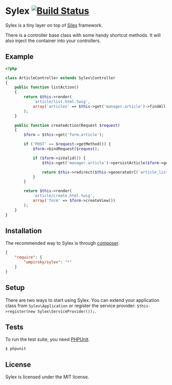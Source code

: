 Sylex [![Build Status](https://secure.travis-ci.org/umpirsky/Sylex.png?branch=master)](https://travis-ci.org/umpirsky/Sylex)
=====

Sylex is a tiny layer on top of [Silex](http://silex.sensiolabs.org/) framework.

There is a controller base class with some handy shortcut methods.
It will also inject the container into your controllers.

## Example

```php
<?php

class ArticleController extends Sylex\Controller
{
    public function listAction()
    {
        return $this->render(
            'article/list.html.twig',
            array('articles' => $this->get('manager.article')->findAll())
        );
    }

    public function createAction(Request $request)
    {
        $form = $this->get('form.article');

        if ('POST' == $request->getMethod()) {
            $form->bindRequest($request);

            if ($form->isValid()) {
                $this->get('manager.article')->persistArticle($form->getData());

                return $this->redirect($this->generateUrl('article_list'));
            }
        }

        return $this->render(
            'article/create.html.twig',
            array('form' => $form->createView())
        );
    }
}
```

## Installation

The recommended way to Sylex is through
[composer](http://getcomposer.org).

```json
{
    "require": {
        "umpirsky/sylex": "*"
    }
}
```

## Setup

There are two ways to start using Sylex. You can extend your application class
from `Sylex\Application` or register the service provider: `$this->register(new Sylex\ServiceProvider());`.

## Tests

To run the test suite, you need [PHPUnit](https://github.com/sebastianbergmann/phpunit).

    $ phpunit

## License

Sylex is licensed under the MIT license.
